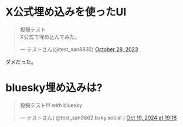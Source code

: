 # X公式埋め込みを使ったUI

<blockquote class="twitter-tweet"><p lang="ja" dir="ltr">投稿テスト<br>X公式で埋め込んでみた。</p>&mdash; テストさん(@test_san8832) <a href="https://twitter.com/mca_be_official/status/1718281474653515937?ref_src=twsrc%5Etfw">October 28, 2023</a></blockquote> <script async src="https://platform.twitter.com/widgets.js" charset="utf-8"></script>
ダメだった。

# bluesky埋め込みは?

<blockquote class="bluesky-embed" data-bluesky-uri="at://did:plc:6l2o4gzmjznc6cydsbucbmj5/app.bsky.feed.post/3l6uayyoc7w2k" data-bluesky-cid="bafyreic7qin56a4ar3di5nbebwmfzizo2axptqufenojxlwzadxserewqa"><p lang="ja">
投稿テスト!!!
with bluesky
</p>&mdash; テストさん(<a href="https://bsky.app/profile/did:plc:6l2o4gzmjznc6cydsbucbmj5?ref_src=embed"></a> @test_san9862.bsky.social ) <a href="https://bsky.app/profile/did:plc:6l2o4gzmjznc6cydsbucbmj5/post/3l6uayyoc7w2k?ref_src=embed">Oct 19, 2024 at 19:18</a></blockquote><script async src="https://embed.bsky.app/static/embed.js" charset="utf-8"></script>
